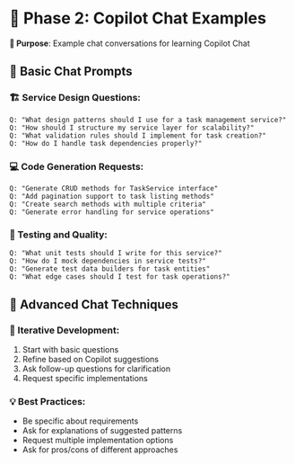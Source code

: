 # 💬 Phase 2: Copilot Chat Examples
**🎯 Purpose**: Example chat conversations for learning Copilot Chat

## 🤖 Basic Chat Prompts

### 🏗️ Service Design Questions:
```
Q: "What design patterns should I use for a task management service?"
Q: "How should I structure my service layer for scalability?"
Q: "What validation rules should I implement for task creation?"
Q: "How do I handle task dependencies properly?"
```

### 💻 Code Generation Requests:
```
Q: "Generate CRUD methods for TaskService interface"
Q: "Add pagination support to task listing methods"
Q: "Create search methods with multiple criteria"
Q: "Generate error handling for service operations"
```

### 🧪 Testing and Quality:
```
Q: "What unit tests should I write for this service?"
Q: "How do I mock dependencies in service tests?"
Q: "Generate test data builders for task entities"
Q: "What edge cases should I test for task operations?"
```

## 🎯 Advanced Chat Techniques

### 🔄 Iterative Development:
1. Start with basic questions
2. Refine based on Copilot suggestions
3. Ask follow-up questions for clarification
4. Request specific implementations

### 💡 Best Practices:
- Be specific about requirements
- Ask for explanations of suggested patterns
- Request multiple implementation options
- Ask for pros/cons of different approaches
